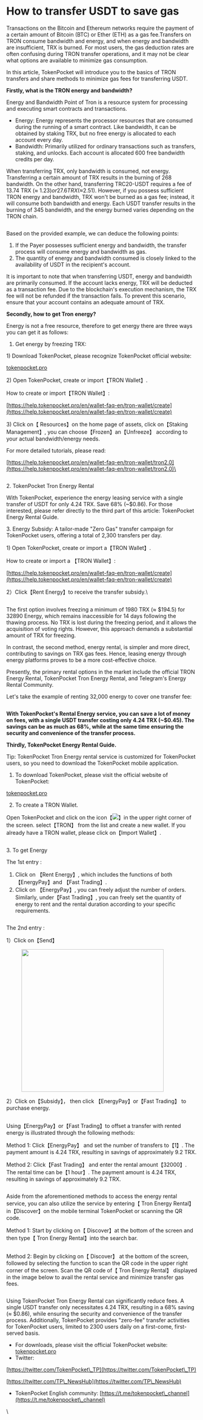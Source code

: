 # How to transfer USDT to save gas

Transactions on the Bitcoin and Ethereum networks require the payment of a certain amount of Bitcoin (BTC) or Ether (ETH) as a gas fee.Transfers on TRON consume bandwidth and energy, and when energy and bandwidth are insufficient, TRX is burned. For most users, the gas deduction rates are often confusing during TRON transfer operations, and it may not be clear what options are available to minimize gas consumption.

In this article, TokenPocket will introduce you to the basics of TRON transfers and share methods to minimize gas fees for transferring USDT.

**Firstly, what is the TRON energy and bandwidth?**

Energy and Bandwidth Point of Tron is a resource system for processing and executing smart contracts and transactions.

* Energy: Energy represents the processor resources that are consumed during the running of a smart contract. Like bandwidth, it can be obtained by staking TRX, but no free energy is allocated to each account every day.
* Bandwidth: Primarily utilized for ordinary transactions such as transfers, staking, and unlocks. Each account is allocated 600 free bandwidth credits per day.

When transferring TRX, only bandwidth is consumed, not energy. Transferring a certain amount of TRX results in the burning of 268 bandwidth. On the other hand, transferring TRC20-USDT requires a fee of 13.74 TRX (≈ $1.23) or 27.6 TRX (≈$2.51). However, if you possess sufficient TRON energy and bandwidth, TRX won't be burned as a gas fee; instead, it will consume both bandwidth and energy. Each USDT transfer results in the burning of 345 bandwidth, and the energy burned varies depending on the TRON chain.

<figure><img src="../../.gitbook/assets/截屏2023-11-13 12.08.26.png" alt=""><figcaption></figcaption></figure>

Based on the provided example, we can deduce the following points:

1. If the Payer possesses sufficient energy and bandwidth, the transfer process will consume energy and bandwidth as gas.
2. The quantity of energy and bandwidth consumed is closely linked to the availability of USDT in the recipient's account.

It is important to note that when transferring USDT, energy and bandwidth are primarily consumed. If the account lacks energy, TRX will be deducted as a transaction fee. Due to the blockchain's execution mechanism, the TRX fee will not be refunded if the transaction fails. To prevent this scenario, ensure that your account contains an adequate amount of TRX.

**Secondly, how to get Tron energy?**

Energy is not a free resource, therefore to get energy there are three ways you can get it as follows:

1. Get energy by freezing TRX:

1\) Download TokenPocket, please recognize TokenPocket official website:

[tokenpocket.pro](https://www.tokenpocket.pro/)

2\) Open TokenPocket, create or import【TRON Wallet】.

How to create or import【TRON Wallet】: &#x20;

[https://help.tokenpocket.pro/en/wallet-faq-en/tron-wallet/create](https://help.tokenpocket.pro/en/wallet-faq-en/tron-wallet/create)

3\) Click on【 Resources】on the home page of assets, click on【Staking Management】, you can choose【Frozen】an【Unfreeze】 according to your actual bandwidth/energy needs.

For more detailed tutorials, please read:

[https://help.tokenpocket.pro/en/wallet-faq-en/tron-wallet/tron2.0](https://help.tokenpocket.pro/en/wallet-faq-en/tron-wallet/tron2.0)\


<figure><img src="../../.gitbook/assets/英文省钱1.png" alt=""><figcaption></figcaption></figure>

2\. TokenPocket Tron Energy Rental

With TokenPocket, experience the energy leasing service with a single transfer of USDT for only 4.24 TRX. Save 68% (\~$0.86). For those interested, please refer directly to the third part of this article: TokenPocket Energy Rental Guide.

3\. Energy Subsidy: A tailor-made "Zero Gas" transfer campaign for TokenPocket users, offering a total of 2,300 transfers per day.

1\) Open TokenPocket, create or import a【TRON Wallet】.

How to create or import a 【TRON Wallet】:&#x20;

&#x20;[https://help.tokenpocket.pro/en/wallet-faq-en/tron-wallet/create](https://help.tokenpocket.pro/en/wallet-faq-en/tron-wallet/create)

2）Click【Rent Energy】to receive the transfer subsidy.\


<figure><img src="../../.gitbook/assets/英文省钱2.png" alt=""><figcaption></figcaption></figure>

The first option involves freezing a minimum of 1980 TRX (≈ $194.5) for 32890 Energy, which remains inaccessible for 14 days following the thawing process. No TRX is lost during the freezing period, and it allows the acquisition of voting rights. However, this approach demands a substantial amount of TRX for freezing.

In contrast, the second method, energy rental, is simpler and more direct, contributing to savings on TRX gas fees. Hence, leasing energy through energy platforms proves to be a more cost-effective choice.

Presently, the primary rental options in the market include the official TRON Energy Rental, TokenPocket Tron Energy Rental, and Telegram's Energy Rental Community.

Let's take the example of renting 32,000 energy to cover one transfer fee:



<figure><img src="../../.gitbook/assets/截屏2023-11-13 12.02.09.png" alt=""><figcaption></figcaption></figure>

**With TokenPocket's Rental Energy service, you can save a lot of money on fees, with a single USDT transfer costing only 4.24 TRX (\~$0.45). The savings can be as much as 68%, while at the same time ensuring the security and convenience of the transfer process.**

**Thirdly, TokenPocket Energy Rental Guide.**

Tip: TokenPocket Tron Energy rental  service is customized for TokenPocket users, so you need to download the TokenPocket mobile application.

1. To download TokenPocket, please visit the official website of TokenPocket:

&#x20;       [tokenpocket.pro](https://www.tokenpocket.pro/)

2. To create a TRON Wallet.

Open TokenPocket and click on the icon【![](https://lh7-us.googleusercontent.com/099-O8mqqyH9z9o6q-1HEebpNtFpzCCOjE6v1suPq8nUp8Cy\_90BCZGVFWIrSqXi-oQjrVmp3o7QnEPjZUaHr6iipZwwPMdkD6vaX2o5oCJSy0YsqXS1bNf0pCWFDSjUo5VrB5bf\_i2YJBZAo6yJdV8)】in the upper right corner of the screen. select【TRON】 from the list and create a new wallet. If you already have a TRON wallet, please click on【Import Wallet】.



<figure><img src="../../.gitbook/assets/英文省钱3.png" alt=""><figcaption></figcaption></figure>

3\. To get Energy&#x20;

The 1st entry :&#x20;

1. Click on 【Rent Energy】, which includes the functions of both【EnergyPay】and 【Fast Trading】.
2. Click on 【EnergyPay】, you can freely adjust the number of orders. Similarly, under【Fast Trading】, you can freely set the quantity of energy to rent and the rental duration according to your specific requirements.

<figure><img src="../../.gitbook/assets/英文省钱4.png" alt=""><figcaption></figcaption></figure>

The 2nd entry :

1）Click on【Send】

<figure><img src="../../.gitbook/assets/英文省钱5.png" alt="" width="375"><figcaption></figcaption></figure>

2）Click on【Subsidy】， then click 【EnergyPay】or【Fast Trading】 to purchase energy.

<figure><img src="../../.gitbook/assets/英文省钱6.png" alt=""><figcaption></figcaption></figure>

Using【EnergyPay】or【Fast Trading】to offset a transfer with rented energy is illustrated through the following methods:

Method 1: Click【EnergyPay】 and set the number of transfers to【1】. The payment amount is 4.24 TRX, resulting in savings of approximately 9.2 TRX.

Method 2: Click【Fast Trading】 and enter the rental amount【32000】. The rental time can be【1 hour】. The payment amount is 4.24 TRX, resulting in savings of approximately 9.2 TRX.



<figure><img src="../../.gitbook/assets/英文省钱7.png" alt=""><figcaption></figcaption></figure>

Aside from the aforementioned methods to access the energy rental service, you can also utilize the service by entering【 Tron  Energy Rental】 in【Discover】on the mobile terminal TokenPocket or scanning the QR code.

Method 1: Start by clicking on【 Discover】at the bottom of the screen and then type【 Tron Energy Rental】into the search bar.

<figure><img src="../../.gitbook/assets/英文省钱9.png" alt=""><figcaption></figcaption></figure>

Method 2: Begin by clicking on【 Discover】 at the bottom of the screen, followed by selecting the function to scan the QR code in the upper right corner of the screen. Scan the QR code of【 Tron Energy Rental】 displayed in the image below to avail the rental service and minimize transfer gas fees.

<figure><img src="../../.gitbook/assets/英文省钱10.jpg" alt=""><figcaption></figcaption></figure>

Using TokenPocket Tron Energy Rental can significantly reduce fees. A single USDT transfer only necessitates 4.24 TRX, resulting in a 68% saving (≈ $0.86), while ensuring the security and convenience of the transfer process. Additionally, TokenPocket provides "zero-fee" transfer activities for TokenPocket users, limited to 2300 users daily on a first-come, first-served basis.

* For downloads, please visit the official TokenPocket website:  [tokenpocket.pro](https://www.tokenpocket.pro/)
* Twitter:

&#x20;      [https://twitter.com/TokenPocket\_TP](https://twitter.com/TokenPocket\_TP)

&#x20;      [https://twitter.com/TP\_NewsHub](https://twitter.com/TP\_NewsHub)

* TokenPocket English community: [https://t.me/tokenpocket\_channel](https://t.me/tokenpocket\_channel)







\
